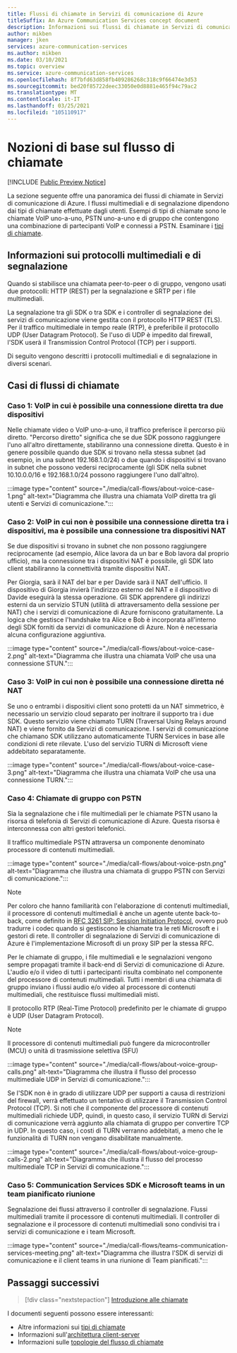 ```yaml
---
title: Flussi di chiamate in Servizi di comunicazione di Azure
titleSuffix: An Azure Communication Services concept document
description: Informazioni sui flussi di chiamate in Servizi di comunicazione di Azure.
author: mikben
manager: jken
services: azure-communication-services
ms.author: mikben
ms.date: 03/10/2021
ms.topic: overview
ms.service: azure-communication-services
ms.openlocfilehash: 8f7bfd63d858fb409286268c318c9f66474e3d53
ms.sourcegitcommit: bed20f85722deec33050e0d8881e465f94c79ac2
ms.translationtype: MT
ms.contentlocale: it-IT
ms.lasthandoff: 03/25/2021
ms.locfileid: "105110917"
---
```

# <a name="call-flow-basics"></a>Nozioni di base sul flusso di chiamate

[!INCLUDE [Public Preview Notice](../includes/public-preview-include.md)]

La sezione seguente offre una panoramica dei flussi di chiamate in Servizi di comunicazione di Azure. I flussi multimediali e di segnalazione dipendono dai tipi di chiamate effettuate dagli utenti. Esempi di tipi di chiamate sono le chiamate VoIP uno-a-uno, PSTN uno-a-uno e di gruppo che contengono una combinazione di partecipanti VoIP e connessi a PSTN. Esaminare i [tipi di chiamate](./voice-video-calling/about-call-types.md).

## <a name="about-signaling-and-media-protocols"></a>Informazioni sui protocolli multimediali e di segnalazione

Quando si stabilisce una chiamata peer-to-peer o di gruppo, vengono usati due protocolli: HTTP (REST) per la segnalazione e SRTP per i file multimediali.

La segnalazione tra gli SDK o tra SDK e i controller di segnalazione dei servizi di comunicazione viene gestita con il protocollo HTTP REST (TLS). Per il traffico multimediale in tempo reale (RTP), è preferibile il protocollo UDP (User Datagram Protocol). Se l'uso di UDP è impedito dal firewall, l'SDK userà il Transmission Control Protocol (TCP) per i supporti.

Di seguito vengono descritti i protocolli multimediali e di segnalazione in diversi scenari.

## <a name="call-flow-cases"></a>Casi di flussi di chiamate

### <a name="case-1-voip-where-a-direct-connection-between-two-devices-is-possible"></a>Caso 1: VoIP in cui è possibile una connessione diretta tra due dispositivi

Nelle chiamate video o VoIP uno-a-uno, il traffico preferisce il percorso più diretto. "Percorso diretto" significa che se due SDK possono raggiungere l'uno all'altro direttamente, stabiliranno una connessione diretta. Questo è in genere possibile quando due SDK si trovano nella stessa subnet (ad esempio, in una subnet 192.168.1.0/24) o due quando i dispositivi si trovano in subnet che possono vedersi reciprocamente (gli SDK nella subnet 10.10.0.0/16 e 192.168.1.0/24 possono raggiungere l'uno dall'altro).

:::image type="content" source="./media/call-flows/about-voice-case-1.png" alt-text="Diagramma che illustra una chiamata VoIP diretta tra gli utenti e Servizi di comunicazione.":::

### <a name="case-2-voip-where-a-direct-connection-between-devices-is-not-possible-but-where-connection-between-nat-devices-is-possible"></a>Caso 2: VoIP in cui non è possibile una connessione diretta tra i dispositivi, ma è possibile una connessione tra dispositivi NAT

Se due dispositivi si trovano in subnet che non possono raggiungere reciprocamente (ad esempio, Alice lavora da un bar e Bob lavora dal proprio ufficio), ma la connessione tra i dispositivi NAT è possibile, gli SDK lato client stabiliranno la connettività tramite dispositivi NAT.

Per Giorgia, sarà il NAT del bar e per Davide sarà il NAT dell'ufficio. Il dispositivo di Giorgia invierà l'indirizzo esterno del NAT e il dispositivo di Davide eseguirà la stessa operazione. Gli SDK apprendere gli indirizzi esterni da un servizio STUN (utilità di attraversamento della sessione per NAT) che i servizi di comunicazione di Azure forniscono gratuitamente. La logica che gestisce l'handshake tra Alice e Bob è incorporata all'interno degli SDK forniti da servizi di comunicazione di Azure. Non è necessaria alcuna configurazione aggiuntiva.

:::image type="content" source="./media/call-flows/about-voice-case-2.png" alt-text="Diagramma che illustra una chiamata VoIP che usa una connessione STUN.":::

### <a name="case-3-voip-where-neither-a-direct-nor-nat-connection-is-possible"></a>Caso 3: VoIP in cui non è possibile una connessione diretta né NAT

Se uno o entrambi i dispositivi client sono protetti da un NAT simmetrico, è necessario un servizio cloud separato per inoltrare il supporto tra i due SDK. Questo servizio viene chiamato TURN (Traversal Using Relays around NAT) e viene fornito da Servizi di comunicazione. I servizi di comunicazione che chiamano SDK utilizzano automaticamente TURN Services in base alle condizioni di rete rilevate. L'uso del servizio TURN di Microsoft viene addebitato separatamente.

:::image type="content" source="./media/call-flows/about-voice-case-3.png" alt-text="Diagramma che illustra una chiamata VoIP che usa una connessione TURN.":::

### <a name="case-4-group-calls-with-pstn"></a>Caso 4: Chiamate di gruppo con PSTN

Sia la segnalazione che i file multimediali per le chiamate PSTN usano la risorsa di telefonia di Servizi di comunicazione di Azure. Questa risorsa è interconnessa con altri gestori telefonici.

Il traffico multimediale PSTN attraversa un componente denominato processore di contenuti multimediali.

:::image type="content" source="./media/call-flows/about-voice-pstn.png" alt-text="Diagramma che illustra una chiamata di gruppo PSTN con Servizi di comunicazione.":::

> [!NOTE]
> Per coloro che hanno familiarità con l'elaborazione di contenuti multimediali, il processore di contenuti multimediali è anche un agente utente back-to-back, come definito in [RFC 3261 SIP: Session Initiation Protocol](https://tools.ietf.org/html/rfc3261), ovvero può tradurre i codec quando si gestiscono le chiamate tra le reti Microsoft e i gestori di rete. Il controller di segnalazione di Servizi di comunicazione di Azure è l'implementazione Microsoft di un proxy SIP per la stessa RFC.

Per le chiamate di gruppo, i file multimediali e le segnalazioni vengono sempre propagati tramite il back-end di Servizi di comunicazione di Azure. L'audio e/o il video di tutti i partecipanti risulta combinato nel componente del processore di contenuti multimediali. Tutti i membri di una chiamata di gruppo inviano i flussi audio e/o video al processore di contenuti multimediali, che restituisce flussi multimediali misti.

Il protocollo RTP (Real-Time Protocol) predefinito per le chiamate di gruppo è UDP (User Datagram Protocol).

> [!NOTE]
> Il processore di contenuti multimediali può fungere da microcontroller (MCU) o unità di trasmissione selettiva (SFU)

:::image type="content" source="./media/call-flows/about-voice-group-calls.png" alt-text="Diagramma che illustra il flusso del processo multimediale UDP in Servizi di comunicazione.":::

Se l'SDK non è in grado di utilizzare UDP per supporti a causa di restrizioni del firewall, verrà effettuato un tentativo di utilizzare il Transmission Control Protocol (TCP). Si noti che il componente del processore di contenuti multimediali richiede UDP, quindi, in questo caso, il servizio TURN di Servizi di comunicazione verrà aggiunto alla chiamata di gruppo per convertire TCP in UDP. In questo caso, i costi di TURN verranno addebitati, a meno che le funzionalità di TURN non vengano disabilitate manualmente.

:::image type="content" source="./media/call-flows/about-voice-group-calls-2.png" alt-text="Diagramma che illustra il flusso del processo multimediale TCP in Servizi di comunicazione.":::

### <a name="case-5-communication-services-sdk-and-microsoft-teams-in-a-scheduled-teams-meeting"></a>Caso 5: Communication Services SDK e Microsoft teams in un team pianificato riunione

Segnalazione dei flussi attraverso il controller di segnalazione. Flussi multimediali tramite il processore di contenuti multimediali. Il controller di segnalazione e il processore di contenuti multimediali sono condivisi tra i servizi di comunicazione e i team Microsoft.

:::image type="content" source="./media/call-flows/teams-communication-services-meeting.png" alt-text="Diagramma che illustra l'SDK di servizi di comunicazione e il client teams in una riunione di Team pianificati.":::



## <a name="next-steps"></a>Passaggi successivi

> [!div class="nextstepaction"]
> [Introduzione alle chiamate](../quickstarts/voice-video-calling/getting-started-with-calling.md)

I documenti seguenti possono essere interessanti:

- Altre informazioni sui [tipi di chiamate](../concepts/voice-video-calling/about-call-types.md)
- Informazioni sull'[architettura client-server](./client-and-server-architecture.md)
- Informazioni sulle [topologie del flusso di chiamate](./detailed-call-flows.md)
